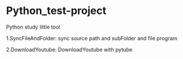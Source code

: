 # Python_test-project
Python study little tool</p>
1.SyncFileAndFolder: sync source path and subFolder and file program</p>
2.DownloadYoutube: DownloadYoutube with pytube 
